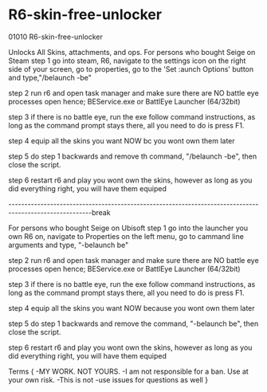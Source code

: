 # R6-skin-free-unlocker
01010
R6-skin-free-unlocker


Unlocks All Skins, attachments, and ops.
For persons who bought Seige on Steam
step 1
go  into steam, R6, navigate to the settings icon on the right side of your screen, go to properties, go to the 'Set :aunch Options' button and type,"/belaunch -be"

step 2
run r6 and open task manager and make sure there are NO battle eye processes open hence; BEService.exe or BattlEye Launcher (64/32bit)

step 3
if there is no battle eye, run the exe follow command instructions, as long as the command prompt stays there, all you need to do is press F1.

step 4
equip all the skins you want NOW bc you wont own them later

step 5
do step 1 backwards and remove th command, "/belaunch -be", then close the script.

step 6
restart r6 and play
you wont own the skins, however as long as you did everything right, you will have them equiped

--------------------------------------------------------------------------------------------------------break

For persons who bought Seige on Ubisoft
step 1
go  into the launcher you own R6 on, navigate to Properties on the left menu, go to cammand line arguments and type, "-belaunch be"

step 2
run r6 and open task manager and make sure there are NO battle eye processes open hence; BEService.exe or BattlEye Launcher (64/32bit)

step 3
if there is no battle eye, run the exe follow command instructions, as long as the command prompt stays there, all you need to do is press F1.

step 4
equip all the skins you want NOW because you wont own them later

step 5
do step 1 backwards and remove the command, "-belaunch be", then close the script. 

step 6
restart r6 and play
you wont own the skins, however as long as you did everything right, you will have them equiped

Terms
{
-MY WORK. NOT YOURS.
-I am not responsible for a ban.  Use at your own risk.
-This is not
-use issues for questions as well
}

